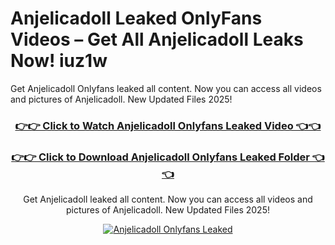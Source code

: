 # Anjelicadoll Leaked OnlyFans Videos – Get All Anjelicadoll Leaks Now! iuz1w

Get Anjelicadoll Onlyfans leaked all content. Now you can access all videos and pictures of Anjelicadoll. New Updated Files 2025!  
<div align="center">
  
### [👉👉 Click to Watch Anjelicadoll Onlyfans Leaked Video 👈👈](https://links2leaks.com/anjelicadoll)  
### [👉👉 Click to Download Anjelicadoll Onlyfans Leaked Folder 👈👈](https://links2leaks.com/anjelicadoll)  

Get Anjelicadoll leaked all content. Now you can access all videos and pictures of Anjelicadoll. New Updated Files 2025!  

[![Anjelicadoll Onlyfans Leaked](https://i.ibb.co/93hzkbrt/l2l.gif)](https://links2leaks.com/anjelicadoll)  

</div>
